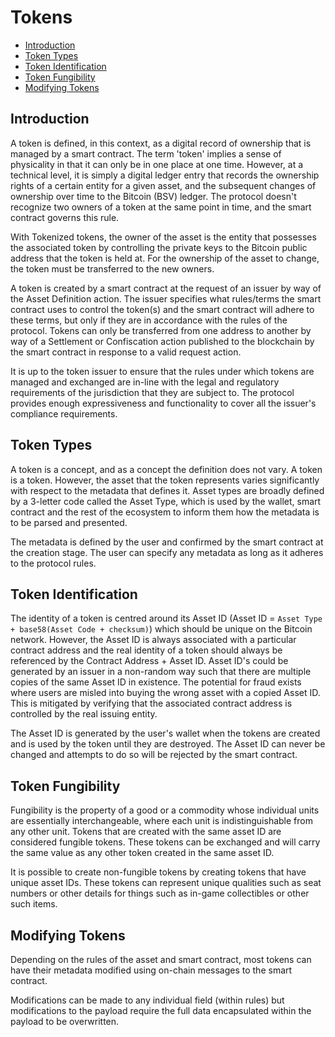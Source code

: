 # Tokens

- [Introduction](#introduction)
- [Token Types](#token-types)
- [Token Identification](#token-identification)
- [Token Fungibility](#token-fungibility)
- [Modifying Tokens](#modifying-tokens)

<a name="introduction"></a>
## Introduction

A token is defined, in this context, as a digital record of ownership that is managed by a smart contract. The term 'token' implies a sense of physicality in that it can only be in one place at one time. However, at a technical level, it is simply a digital ledger entry that records the ownership rights of a certain entity for a given asset, and the subsequent changes of ownership over time to the Bitcoin (BSV) ledger. The protocol doesn't recognize two owners of a token at the same point in time, and the smart contract governs this rule. 

With Tokenized tokens, the owner of the asset is the entity that possesses the associated token by controlling the private keys to the Bitcoin public address that the token is held at. For the ownership of the asset to change, the token must be transferred to the new owners. 

A token is created by a smart contract at the request of an issuer by way of the Asset Definition action. The issuer specifies what rules/terms the smart contract uses to control the token(s) and the smart contract will adhere to these terms, but only if they are in accordance with the rules of the protocol. Tokens can only be transferred from one address to another by way of a Settlement or Confiscation action published to the blockchain by the smart contract in response to a valid request action.

It is up to the token issuer to ensure that the rules under which tokens are managed and exchanged are in-line with the legal and regulatory requirements of the jurisdiction that they are subject to. The protocol provides enough expressiveness and functionality to cover all the issuer's compliance requirements.

<a name="token-types"></a>
## Token Types

A token is a concept, and as a concept the definition does not vary. A token is a token. However, the asset that the token represents varies significantly with respect to the metadata that defines it. Asset types are broadly defined by a 3-letter code called the Asset Type, which is used by the wallet, smart contract and the rest of the ecosystem to inform them how the metadata is to be parsed and presented.

The metadata is defined by the user and confirmed by the smart contract at the creation stage. The user can specify any metadata as long as it adheres to the protocol rules.

<a name="token-identification"></a>
## Token Identification

The identity of a token is centred around its Asset ID (Asset ID = `Asset Type + base58(Asset Code + checksum)`) which should be unique on the Bitcoin network. However, the Asset ID is always associated with a particular contract address and the real identity of a token should always be referenced by the Contract Address + Asset ID. Asset ID's could be generated by an issuer in a non-random way such that there are multiple copies of the same Asset ID in existence. The potential for fraud exists where users are misled into buying the wrong asset with a copied Asset ID. This is mitigated by verifying that the associated contract address is controlled by the real issuing entity.

The Asset ID is generated by the user's wallet when the tokens are created and is used by the token until they are destroyed. The Asset ID can never be changed and attempts to do so will be rejected by the smart contract.

<a name="token-fungibility"></a>
## Token Fungibility

Fungibility is the property of a good or a commodity whose individual units are essentially interchangeable, where each unit is indistinguishable from any other unit. Tokens that are created with the same asset ID are considered fungible tokens. These tokens can be exchanged and will carry the same value as any other token created in the same asset ID.

It is possible to create non-fungible tokens by creating tokens that have unique asset IDs. These tokens can represent unique qualities such as seat numbers or other details for things such as in-game collectibles or other such items.

<a name="modifying-tokens"></a>
## Modifying Tokens

Depending on the rules of the asset and smart contract, most tokens can have their metadata modified using on-chain messages to the smart contract.

Modifications can be made to any individual field (within rules) but modifications to the payload require the full data encapsulated within the payload to be overwritten.
